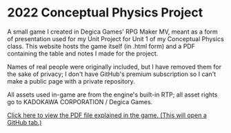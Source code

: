 # 2022 Conceptual Physics Project
A small game I created in Degica Games' RPG Maker MV, meant as a form of presentation used for my Unit Project for Unit 1 of my Conceptual Physics class. This website hosts the game itself (in .html form) and a PDF containing the table and notes I made for the project.

Names of real people were originally included, but I have removed them for the sake of privacy; I don't have GitHub's premium subscription so I can't make a public page with a private repository.

All assets used in-game are from the engine's built-in RTP; all asset rights go to KADOKAWA CORPORATION / Degica Games.

[Click here to view the PDF file explained in the game. (This will open a GitHub tab.)](/Tennis%20Ball%20Sheet.pdf)
